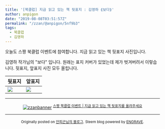 ```yaml
---
title: '[북클럽] 지금 읽고 있는 책 뒷표지 : 김영하 ⟪보다⟫'
author: anpigon
date: "2019-08-08T03:51:57Z"
permalink: "/zzan/@anpigon/5nf9b3"
tags:
  - 북클럽
  - 김영하
---
```


오늘도 스짱 북클럽 이벤트에 참여합니다. 지금 읽고 있는 책 뒷표지 사진입니다. 

김영하 작가님의 "보다" 입니다. 원래는 표지 커버가 있었는데 제가 벗겨버려서 이렇습니다. 뒷표지, 앞표지 사진 모두 올립니다.

|뒷표지|앞표지|
|-|-|
|![](https://cdn.steemitimages.com/DQmNugKAj5aycVKD9CUhvoPgmUAV23gJnwGfBAhx8XA4zzT/KakaoTalk_Photo_2019-08-08-12-43-40.jpeg)|![](https://cdn.steemitimages.com/DQmZYQe38B8q9Ejou4yZqQJZaBTCfFpydWf2swPjQpG1btU/KakaoTalk_Photo_2019-08-08-12-43-35.jpeg)|

***

<center><a href="https://www.steemzzang.com"><img src="https://cdn.steemitimages.com/DQmNRsTCCtzVe8AiEsCEYm35cTAzqeMMLuPCBRuJTiRJqeo/zzanbanner.jpg" alt="zzanbanner" style="margin:0"/></a> 
<sup><a href="https://www.steemzzang.com/zzan/@book.club/or">스짱 북클럽 이벤트 | 지금 읽고 있는 책 뒷표지를 올려주세요</a></sup></center>

***
<center>

<sup>Originally posted on [안피곤님의 블로그](http://anpigon.dblog.org/5nf9b3). Steem blog powered by [ENGRAVE](https://engrave.website).</sup></center>